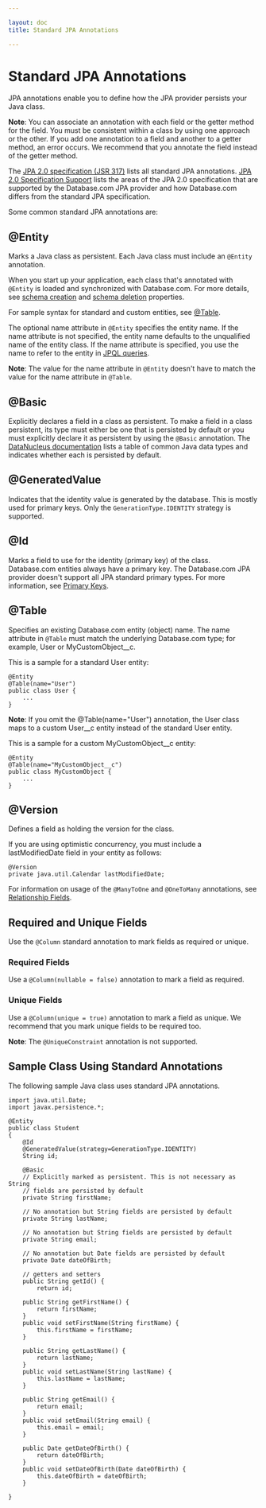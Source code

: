 ```yaml
---

layout: doc
title: Standard JPA Annotations

---
```

# Standard JPA Annotations

JPA annotations enable you to define how the JPA provider persists your Java class.

**Note**: You can associate an annotation with each field or the getter method for the field. You must be consistent
within a class by using one approach or the other. If you add one annotation to a field and another to a getter method,
an error occurs. We recommend that you annotate the field instead of the getter method.

The [JPA 2.0 specification (JSR 317)](http://jcp.org/aboutJava/communityprocess/final/jsr317/index.html) lists all standard JPA annotations. [JPA 2.0 Specification Support](jps-spec-support) lists the areas of the JPA 2.0 specification that are supported by the Database.com JPA provider and how Database.com differs from the standard JPA specification.

Some common standard JPA annotations are:

## @Entity
Marks a Java class as persistent. Each Java class must include an <code>@Entity</code> annotation.

When you start up your application, each class that's annotated with <code>@Entity</code> is loaded and synchronized with Database.com. For more details, see [schema creation](jpa-config-persistence#schemaProps) and [schema deletion](jpa-config-persistence#schemaDeleteProps) properties.

For sample syntax for standard and custom entities, see [@Table](#TableAnnotation).

The optional name attribute in <code>@Entity</code> specifies the entity name. If the name attribute is not specified, the entity
name defaults to the unqualified name of the entity class. If the name attribute is specified, you use the name to refer to the entity in [JPQL queries](jpa-queries).

**Note**: The value for the name attribute in <code>@Entity</code> doesn't have to match the value for the name attribute in <code>@Table</code>.

## @Basic
Explicitly declares a field in a class as persistent. To make a field in a class persistent, its type must either be one that is persisted by default or you must explicitly declare it as persistent by using the <code>@Basic</code> annotation. The [DataNucleus
documentation](http://www.datanucleus.org/products/accessplatform/jpa/types.html) lists a table of common Java data types and indicates whether each is persisted by default.

## @GeneratedValue
Indicates that the identity value is generated by the database. This is mostly used for primary keys. Only the <code>GenerationType.IDENTITY</code> strategy is supported.

## @Id
Marks a field to use for the identity (primary key) of the class. Database.com entities always have a primary key. The Database.com JPA provider doesn't support all JPA standard primary types. For more information, see [Primary Keys](jpa-provider#primaryKeys).

<a name="TableAnnotation"> </a>
## @Table
Specifies an existing Database.com entity (object) name. The name attribute in <code>@Table</code> must match the underlying Database.com type; for example, User or MyCustomObject__c.

This is a sample for a standard User entity:

    @Entity
    @Table(name="User")
    public class User {
        ...
    }

**Note**: If you omit the @Table(name="User") annotation, the User class maps to a custom User__c entity instead of the standard User entity.

This is a sample for a custom MyCustomObject__c entity:

    @Entity
    @Table(name="MyCustomObject__c")
    public class MyCustomObject {
        ...    
    }

## @Version
Defines a field as holding the version for the class.

If you are using optimistic concurrency, you must include a lastModifiedDate field in your entity as follows:

    @Version
    private java.util.Calendar lastModifiedDate;

For information on usage of the <code>@ManyToOne</code> and <code>@OneToMany</code> annotations, see [Relationship Fields](database-com-datatypes#relFields).

## Required and Unique Fields

Use the <code>@Column</code> standard annotation to mark fields as required or unique.

### Required Fields
Use a <code>@Column(nullable = false)</code> annotation to mark a field as required.

### Unique Fields
Use a <code>@Column(unique = true)</code> annotation to mark a field as unique. We recommend that you mark unique fields
to be required too.

**Note**: The <code>@UniqueConstraint</code> annotation is not supported.

## Sample Class Using Standard Annotations
The following sample Java class uses standard JPA annotations.

    import java.util.Date;
    import javax.persistence.*;
    
    @Entity
    public class Student
    {
        @Id
        @GeneratedValue(strategy=GenerationType.IDENTITY)
        String id;
    
        @Basic
        // Explicitly marked as persistent. This is not necessary as String
        // fields are persisted by default
        private String firstName;
    
        // No annotation but String fields are persisted by default
        private String lastName;
    
        // No annotation but String fields are persisted by default
        private String email;
    
        // No annotation but Date fields are persisted by default
        private Date dateOfBirth;
    
        // getters and setters
        public String getId() {
            return id;
    
        public String getFirstName() {
            return firstName;
        } 
        public void setFirstName(String firstName) {
            this.firstName = firstName;
        } 
    
        public String getLastName() {
            return lastName;
        } 
        public void setLastName(String lastName) {
            this.lastName = lastName;
        } 
    
        public String getEmail() {
            return email;
        } 
        public void setEmail(String email) {
            this.email = email;
        } 
    
        public Date getDateOfBirth() {
            return dateOfBirth;
        } 
        public void setDateOfBirth(Date dateOfBirth) {
            this.dateOfBirth = dateOfBirth;
        } 
    
    }
